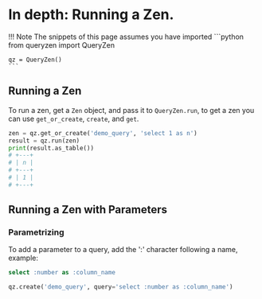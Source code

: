 # In depth: Running a Zen.

!!! Note
    The snippets of this page assumes you have imported
    ```python
    from queryzen import QueryZen

    qz = QueryZen()
    ```

## Running a Zen

To run a zen, get a `Zen` object, and pass it to `QueryZen.run`, to get a zen you can use
`get_or_create`, `create`, and `get`.

```python
zen = qz.get_or_create('demo_query', 'select 1 as n')
result = qz.run(zen)
print(result.as_table())
# +---+
# | n |
# +---+
# | 1 |
# +---+
```

## Running a Zen with Parameters

### Parametrizing

To add a parameter to a query, add the ':' character following a name, example:

```sql
select :number as :column_name
```

```python
qz.create('demo_query', query='select :number as :column_name')
```

```python

```